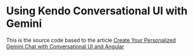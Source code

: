 # Using Kendo Conversational UI with Gemini

This is the source code based to the article [Create Your Personalized Gemini Chat with Conversational UI and Angular](https://www.danywalls.com/create-your-personalized-gemini-chat-with-kendo-ui-conversational-ui-and-angular)

